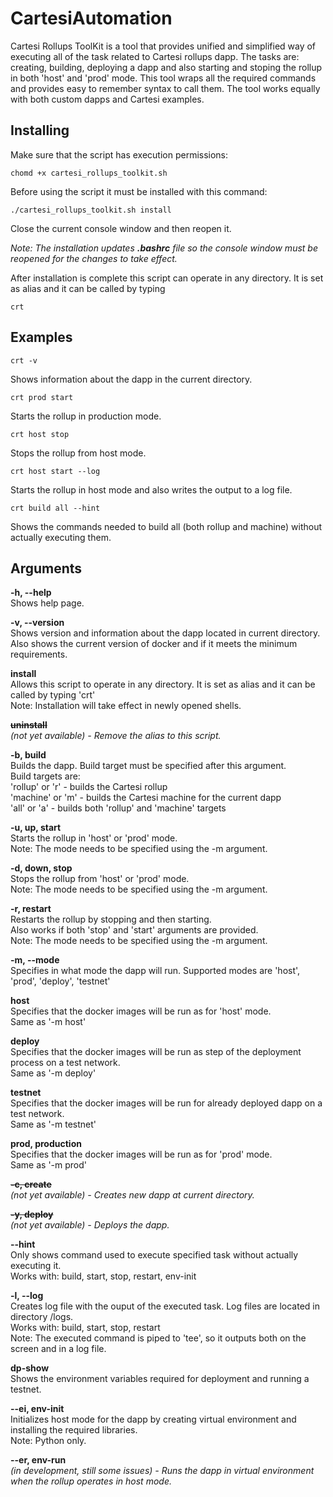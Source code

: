 # CartesiAutomation

Cartesi Rollups ToolKit is a tool that provides unified and simplified way of executing all of the task related to Cartesi rollups dapp.
The tasks are: creating, building, deploying a dapp and also starting and stoping the rollup in both 'host' and 'prod' mode.
This tool wraps all the required commands and provides easy to remember syntax to call them.
The tool works equally with both custom dapps and Cartesi examples.

## Installing

Make sure that the script has execution permissions:
```shell
chomd +x cartesi_rollups_toolkit.sh
```

Before using the script it must be installed with this command:
```shell
./cartesi_rollups_toolkit.sh install
```
Close the current console window and then reopen it.

*Note: The installation updates __.bashrc__ file so the console window must be reopened for the changes to take effect.*

After installation is complete this script can operate in any directory. It is set as alias and it can be called by typing
```shell
crt
```

## Examples

```shell
crt -v
```
Shows information about the dapp in the current directory.

```shell
crt prod start
```
Starts the rollup in production mode.

```shell
crt host stop
```
Stops the rollup from host mode.

```shell
crt host start --log
```
Starts the rollup in host mode and also writes the output to a log file.

```shell
crt build all --hint
```
Shows the commands needed to build all (both rollup and machine) without actually executing them.

## Arguments

**-h, --help**  
Shows help page.

**-v, --version**  
Shows version and information about the dapp located in current directory.  
Also shows the current version of docker and if it meets the minimum requirements.

**install**  
Allows this script to operate in any directory. It is set as alias and it can be called by typing 'crt'  
Note: Installation will take effect in newly opened shells.

~~**uninstall**~~  
*(not yet available) - Remove the alias to this script.*

**-b, build**  
Builds the dapp. Build target must be specified after this argument.  
Build targets are:  
  'rollup' or 'r' - builds the Cartesi rollup  
  'machine' or 'm' - builds the Cartesi machine for the current dapp  
  'all' or 'a' - builds both 'rollup' and 'machine' targets  

**-u, up, start**  
Starts the rollup in 'host' or 'prod' mode.  
Note: The mode needs to be specified using the -m argument.

**-d, down, stop**  
Stops the rollup from 'host' or 'prod' mode.  
Note: The mode needs to be specified using the -m argument.

**-r, restart**  
Restarts the rollup by stopping and then starting.  
Also works if both 'stop' and 'start' arguments are provided.  
Note: The mode needs to be specified using the -m argument.

**-m, --mode**  
Specifies in what mode the dapp will run. Supported modes are 'host', 'prod', 'deploy', 'testnet'

**host**  
Specifies that the docker images will be run as for 'host' mode.  
Same as '-m host'

**deploy**  
Specifies that the docker images will be run as step of the deployment process on a test network.  
Same as '-m deploy'

**testnet**  
Specifies that the docker images will be run for already deployed dapp on a test network.  
Same as '-m testnet'

**prod, production**  
Specifies that the docker images will be run as for 'prod' mode.  
Same as '-m prod'

~~**-c, create**~~  
*(not yet available) - Creates new dapp at current directory.*

~~**-y, deploy**~~  
*(not yet available) - Deploys the dapp.*

**--hint**  
Only shows command used to execute specified task without actually executing it.  
Works with: build, start, stop, restart, env-init

**-l, --log**  
Creates log file with the ouput of the executed task. Log files are located in directory /logs.  
Works with: build, start, stop, restart  
Note: The executed command is piped to 'tee', so it outputs both on the screen and in a log file.

**dp-show**  
Shows the environment variables required for deployment and running a testnet.  

**--ei, env-init**  
Initializes host mode for the dapp by creating virtual environment and installing the required libraries.  
Note: Python only.

**--er, env-run**  
*(in development, still some issues) - Runs the dapp in virtual environment when the rollup operates in host mode.*
